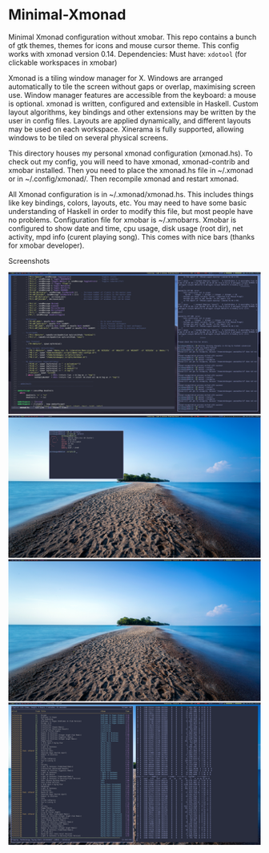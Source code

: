 # Minimal-Xmonad
Minimal Xmonad configuration without xmobar. This repo contains a bunch of gtk themes, themes for icons and mouse cursor theme. This config works with xmonad version 0.14.
Dependencies:
Must have:
`xdotool` (for clickable workspaces in xmobar)

Xmonad is a tiling window manager for X. Windows are arranged automatically to tile the screen without gaps or overlap, maximising screen use. Window manager features are accessible from the keyboard: a mouse is optional. xmonad is written, configured and extensible in Haskell. Custom layout algorithms, key bindings and other extensions may be written by the user in config files. Layouts are applied dynamically, and different layouts may be used on each workspace. Xinerama is fully supported, allowing windows to be tiled on several physical screens.

This directory houses my personal xmonad configuration (xmonad.hs). To check out my config, you will need to have xmonad, xmonad-contrib and xmobar installed. Then you need to place the xmonad.hs file in ~/.xmonad or in ~/.config/xmonad/. Then recompile xmonad and restart xmonad.

All Xmonad configuration is in ~/.xmonad/xmonad.hs. This includes things like key bindings, colors, layouts, etc. You may need to have some basic understanding of Haskell in order to modify this file, but most people have no problems. Configuration file for xmobar is ~/.xmobarrs. Xmobar is configured to show date and time, cpu usage, disk usage (root dir), net activity, mpd info (curent playing song). This comes with nice bars (thanks for xmobar developer).




Screenshots

![Screenshot](screen.png?raw=true "Bussy")
![Screenshot](screen_1.png?raw=true "Bussy")
![Screenshot](screen_2.png?raw=true "Bussy")
![Screenshot](screen_3.png?raw=true "Bussy")




